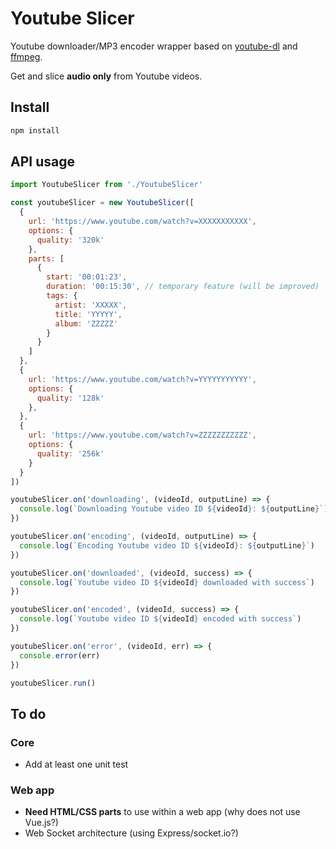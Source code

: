 # Youtube Slicer

Youtube downloader/MP3 encoder wrapper based on [youtube-dl](https://github.com/rg3/youtube-dl/) and [ffmpeg](https://ffmpeg.org/).

Get and slice **audio only** from Youtube videos.

## Install

```bash
npm install
```

## API usage

```javascript
import YoutubeSlicer from './YoutubeSlicer'

const youtubeSlicer = new YoutubeSlicer([
  {
    url: 'https://www.youtube.com/watch?v=XXXXXXXXXXX',
    options: {
      quality: '320k'
    },
    parts: [
      {
        start: '00:01:23',
        duration: '00:15:30', // temporary feature (will be improved)
        tags: {
          artist: 'XXXXX',
          title: 'YYYYY',
          album: 'ZZZZZ'
        }
      }
    ]
  },
  {
    url: 'https://www.youtube.com/watch?v=YYYYYYYYYYY',
    options: {
      quality: '128k'
    },
  },
  {
    url: 'https://www.youtube.com/watch?v=ZZZZZZZZZZZ',
    options: {
      quality: '256k'
    }
  }
])

youtubeSlicer.on('downloading', (videoId, outputLine) => {
  console.log(`Downloading Youtube video ID ${videoId}: ${outputLine}`)
})

youtubeSlicer.on('encoding', (videoId, outputLine) => {
  console.log(`Encoding Youtube video ID ${videoId}: ${outputLine}`)
})

youtubeSlicer.on('downloaded', (videoId, success) => {
  console.log(`Youtube video ID ${videoId} downloaded with success`)
})

youtubeSlicer.on('encoded', (videoId, success) => {
  console.log(`Youtube video ID ${videoId} encoded with success`)
})

youtubeSlicer.on('error', (videoId, err) => {
  console.error(err)
})

youtubeSlicer.run()
```

## To do

### Core

 - Add at least one unit test

### Web app

 - **Need HTML/CSS parts** to use within a web app (why does not use Vue.js?)
 - Web Socket architecture (using Express/socket.io?)
 
